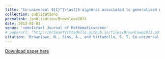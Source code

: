 ```yaml
---
title: "Co-universal ${C}^{\\ast}$-algebras associated to generalised graphs"
collection: publications
permalink: /publication/Brownlowe2013
date: 2013-01-01
venue: '<em>Israel Journal of Mathematics</em>'
# paperurl: 'http://DrSeanTVittadello.github.io/files/Brownlowe2013.pdf'
citation: 'Brownlowe, N., Sims, A., and Vittadello, S. T. Co-universal ${C}^{\\ast}$-algebras associated to generalised graphs. <em>Israel Journal of Mathematics</em>, 2013, <strong>193</strong>, 399-440.'
---
```

[Download paper here](http://DrSeanTVittadello.github.io/files/Brownlowe2013.pdf)
